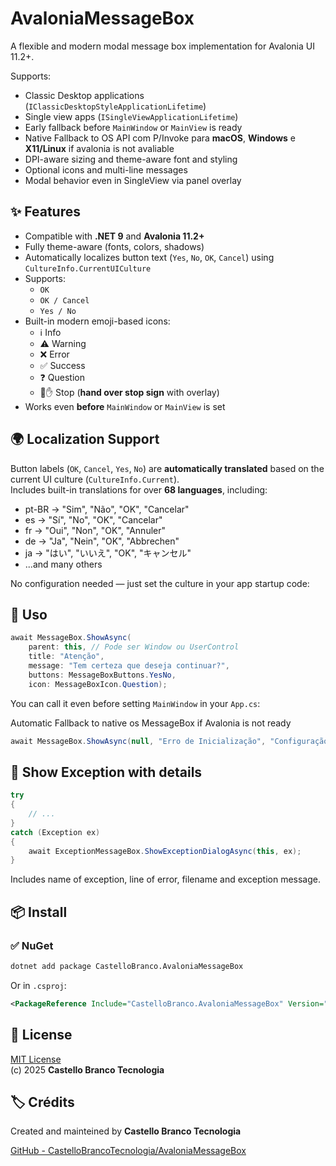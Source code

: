 
# AvaloniaMessageBox

A flexible and modern modal message box implementation for Avalonia UI 11.2+.

Supports:
- Classic Desktop applications (`IClassicDesktopStyleApplicationLifetime`)
- Single view apps (`ISingleViewApplicationLifetime`)
- Early fallback before `MainWindow` or `MainView` is ready
- Native Fallback to OS API com P/Invoke para **macOS**, **Windows** e **X11/Linux** if avalonia is not avaliable
- DPI-aware sizing and theme-aware font and styling
- Optional icons and multi-line messages
- Modal behavior even in SingleView via panel overlay

## ✨ Features

- Compatible with **.NET 9** and **Avalonia 11.2+**
- Fully theme-aware (fonts, colors, shadows)
- Automatically localizes button text (`Yes`, `No`, `OK`, `Cancel`) using `CultureInfo.CurrentUICulture`
- Supports:
  - `OK`
  - `OK / Cancel`
  - `Yes / No`
- Built-in modern emoji-based icons:
  - ℹ️ Info
  - ⚠️ Warning
  - ❌ Error
  - ✅ Success
  - ❓ Question
  - 🛑✋ Stop (**hand over stop sign** with overlay)
- Works even **before** `MainWindow` or `MainView` is set

## 🌍 Localization Support

Button labels (`OK`, `Cancel`, `Yes`, `No`) are **automatically translated** based on the current UI culture (`CultureInfo.Current`).  
Includes built-in translations for over **68 languages**, including:

- pt-BR → "Sim", "Não", "OK", "Cancelar"
- es → "Sí", "No", "OK", "Cancelar"
- fr → "Oui", "Non", "OK", "Annuler"
- de → "Ja", "Nein", "OK", "Abbrechen"
- ja → "はい", "いいえ", "OK", "キャンセル"
- ...and many others

No configuration needed — just set the culture in your app startup code:

## 🚀 Uso

```csharp
await MessageBox.ShowAsync(
    parent: this, // Pode ser Window ou UserControl
    title: "Atenção",
    message: "Tem certeza que deseja continuar?",
    buttons: MessageBoxButtons.YesNo,
    icon: MessageBoxIcon.Question);
```

You can call it even before setting `MainWindow` in your `App.cs`:

Automatic Fallback to native os MessageBox if Avalonia is not ready

```csharp
await MessageBox.ShowAsync(null, "Erro de Inicialização", "Configuração inválida.");
```

## 🛑 Show Exception with details  

```csharp
try
{
    // ...
}
catch (Exception ex)
{
    await ExceptionMessageBox.ShowExceptionDialogAsync(this, ex);
}
```

Includes name of exception, line of error, filename and exception message.

## 📦 Install

### ✅ NuGet

```bash
dotnet add package CastelloBranco.AvaloniaMessageBox
```

Or in `.csproj`:

```xml
<PackageReference Include="CastelloBranco.AvaloniaMessageBox" Version="1.0.0" />
```

## 📄 License

[MIT License](LICENSE.txt)  
(c) 2025 **Castello Branco Tecnologia**

## 🏷️ Crédits

Created and mainteined by **Castello Branco Tecnologia**  

[GitHub - CastelloBrancoTecnologia/AvaloniaMessageBox](https://github.com/CastelloBrancoTecnologia/AvaloniaMessageBox)
